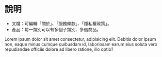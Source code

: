 # 說明

* 文檔：可編輯「關於」、「服務條款」、「隱私權政策」。
* 產品：每一類別可以有多個子類別、多個商品。

Lorem ipsum dolor sit amet consectetur, adipisicing elit. Debitis dolor ipsum non, eaque minus cumque quibusdam id, laboriosam earum eius soluta vero repudiandae officiis dolore ad libero ratione, illo optio?

